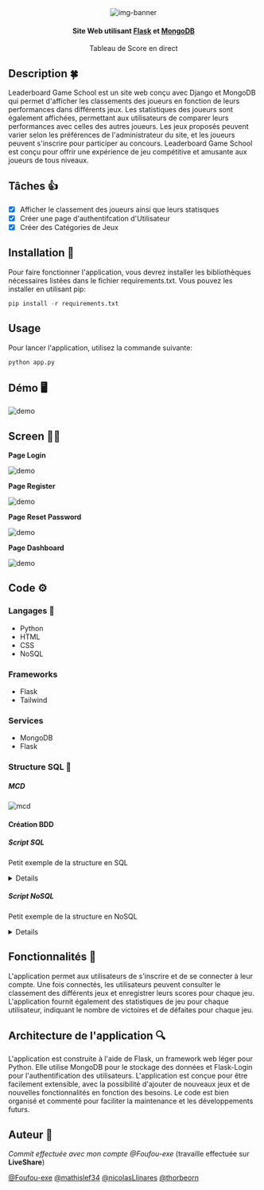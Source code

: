 <div align="center">
    <img src=".github/logo.png" alt="img-banner">
    <h4>Site Web utilisant <a href="https://flask.palletsprojects.com/en/2.2.x/" target="_blank">Flask</a> et <a href="https://www.mongodb.com/compatibility/mongodb-and-django" target="_blank">MongoDB</a></h4>
    <p>Tableau de Score en direct</p>
</div>

## Description 🍀

Leaderboard Game School est un site web conçu avec Django et MongoDB qui permet d'afficher les classements des joueurs en fonction de leurs performances dans différents jeux. Les statistiques des joueurs sont également affichées, permettant aux utilisateurs de comparer leurs performances avec celles des autres joueurs. Les jeux proposés peuvent varier selon les préférences de l'administrateur du site, et les joueurs peuvent s'inscrire pour participer au concours.  Leaderboard Game School est conçu pour offrir une expérience de jeu compétitive et amusante aux joueurs de tous niveaux.

## Tâches 👍

- [x] Afficher le classement des joueurs ainsi que leurs statisques
- [x] Créer une page d'authentifcation d'Utilisateur
- [x] Créer des Catégories de Jeux

## Installation 🌱

Pour faire fonctionner l'application, vous devrez installer les bibliothèques nécessaires listées dans le fichier requirements.txt. Vous pouvez les installer en utilisant pip:

```python
pip install -r requirements.txt
```

## Usage

Pour lancer l'application, utilisez la commande suivante:

```cmd
python app.py
```

## Démo 🖥️

![demo](.github/demo.gif)


## Screen 👨‍💻

__Page Login__

![demo](.github/connexion.png)

__Page Register__

![demo](.github/inscription.png)

__Page Reset Password__

![demo](.github/reset.png)

__Page Dashboard__

![demo](.github/dashboard.png)

## Code ⚙️

### Langages 📖

- Python
- HTML
- CSS
- NoSQL

### Frameworks

- Flask
- Tailwind

### Services

- MongoDB
- Flask

### Structure SQL 🎈

##### MCD

![mcd](MCD/mcd.png)

#### Création BDD

##### Script SQL

Petit exemple de la structure en SQL

<details>

```sql
CREATE TABLE _User(
   id_user INT,
   username VARCHAR(255) NOT NULL,
   password VARCHAR(255) NOT NULL,
   email VARCHAR(255) NOT NULL,
   PRIMARY KEY(id_user),
   UNIQUE(username),
   UNIQUE(password),
   UNIQUE(email)
);

CREATE TABLE Jeux(
   id_jeux VARCHAR(50),
   name VARCHAR(255) NOT NULL,
   PRIMARY KEY(id_jeux),
   UNIQUE(name)
);

CREATE TABLE Partie(
   id_partie INT,
   _date DATE NOT NULL,
   id_jeux VARCHAR(50) NOT NULL,
   PRIMARY KEY(id_partie),
   UNIQUE(_date),
   FOREIGN KEY(id_jeux) REFERENCES Jeux(id_jeux)
);

CREATE TABLE User_Partie(
   id_partie INT,
   id_user INT,
   score INT,
   PRIMARY KEY(id_partie, id_user),
   FOREIGN KEY(id_partie) REFERENCES Partie(id_partie),
   FOREIGN KEY(id_user) REFERENCES _User(id_user)
);


```

</details>

##### Script NoSQL

Petit exemple de la structure en NoSQL

<details>

```NoSQL
db.createCollection("_User", {
   validator: {
      $jsonSchema: {
         bsonType: "object",
         required: ["username", "password", "email"],
         properties: {
            id_user: {
               bsonType: "objectId"
            },
            username: {
               bsonType: "string"
            },
            password: {
               bsonType: "string"
            },
            email: {
               bsonType: "string"
            }
         },
         uniqueItems: ["username", "password", "email"]
      }
   }
})

db.createCollection("Jeux", {
   validator: {
      $jsonSchema: {
         bsonType: "object",
         required: ["name"],
         properties: {
            id_jeux: {
               bsonType: "objectId"
            },
            name: {
               bsonType: "string"
            }
         },
         uniqueItems: ["name"]
      }
   }
})

db.createCollection("Partie", {
   validator: {
      $jsonSchema: {
         bsonType: "object",
         required: ["_date", "id_jeux"],
         properties: {
            id_partie: {
               bsonType: "objectId"
            },
            _date: {
               bsonType: "date"
            },
            id_jeux: {
               bsonType: "objectId",
               ref: "Jeux"
            }
         },
         uniqueItems: ["_date"]
      }
   }
})

db.createCollection("User_Partie", {
   validator: {
      $jsonSchema: {
         bsonType: "object",
         required: ["id_partie", "id_user", "score"],
         properties: {
            id_partie: {
               bsonType: "objectId",
               ref: "Partie"
            },
            id_user: {
               bsonType: "objectId",
               ref: "_User"
            },
            score: {
               bsonType: "int"
            }
         }
      }
   }
})
```

</details>

## Fonctionnalités 📖

L'application permet aux utilisateurs de s'inscrire et de se connecter à leur compte. Une fois connectés, les utilisateurs peuvent consulter le classement des différents jeux et enregistrer leurs scores pour chaque jeu. L'application fournit également des statistiques de jeu pour chaque utilisateur, indiquant le nombre de victoires et de défaites pour chaque jeu.

## Architecture de l'application 🔍

L'application est construite à l'aide de Flask, un framework web léger pour Python. Elle utilise MongoDB pour le stockage des données et Flask-Login pour l'authentification des utilisateurs. L'application est conçue pour être facilement extensible, avec la possibilité d'ajouter de nouveaux jeux et de nouvelles fonctionnalités en fonction des besoins. Le code est bien organisé et commenté pour faciliter la maintenance et les développements futurs.

## Auteur 🚀

_Commit effectuée avec mon compte @Foufou-exe_ (travaille effectuée sur __LiveShare__)

[@Foufou-exe](https://github.com/Foufou-exe)
[@mathislef34](https://github.com/mathislef34)
[@nicolasLlinares](https://github.com/nicolasLlinares)
[@thorbeorn](https://github.com/thorbeorn)
